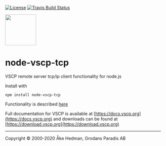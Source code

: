 [![License](https://img.shields.io/badge/license-MIT-blue.svg)](http://choosealicense.com/licenses/mit/)
[![Travis Build Status](https://api.travis-ci.org/grodansparadis/node-vscp-tcp.svg?branch=master)](https://travis-ci.org/grodansparadis/node-vscp-tcp)

<img src="https://vscp.org/images/logo.png" width="100">

# node-vscp-tcp

VSCP remote server tcp/ip client functionality for node.js

Install with

```
npm install node-vscp-tcp
```

Functionality is described [here](./README_tcpip.md)

Full documentation for VSCP is available at [https://docs.vscp.org](https://docs.vscp.org) and downloads can be found at [https://download.vscp.org](https://download.vscp.org)

---
Copyright © 2000-2020 Åke Hedman, Grodans Paradis AB